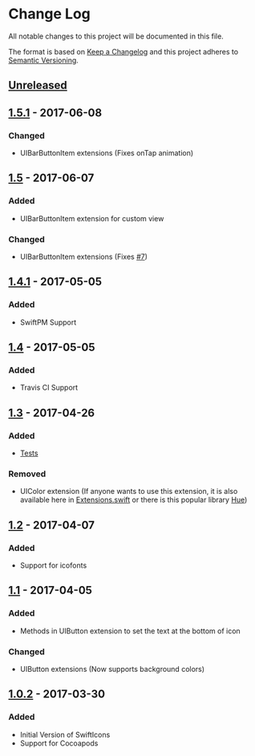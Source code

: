 # Change Log
All notable changes to this project will be documented in this file.

The format is based on [Keep a Changelog](http://keepachangelog.com/) and this project adheres to [Semantic Versioning](http://semver.org/).

## [Unreleased]

## [1.5.1] - 2017-06-08

### Changed

- UIBarButtonItem extensions (Fixes onTap animation)

## [1.5] - 2017-06-07

### Added

- UIBarButtonItem extension for custom view

### Changed

- UIBarButtonItem extensions (Fixes [#7])

## [1.4.1] - 2017-05-05

### Added

- SwiftPM Support

## [1.4] - 2017-05-05

### Added

- Travis CI Support

## [1.3] - 2017-04-26

### Added

- [Tests]

### Removed

- UIColor extension (If anyone wants to use this extension, it is also available here in [Extensions.swift] or there is this popular library [Hue])

## [1.2] - 2017-04-07

### Added

- Support for icofonts

## [1.1] - 2017-04-05

### Added

- Methods in UIButton extension to set the text at the bottom of icon

### Changed

- UIButton extensions (Now supports background colors)

## [1.0.2] - 2017-03-30

### Added

- Initial Version of SwiftIcons
- Support for Cocoapods

[Unreleased]: https://github.com/ranesr/SwiftIcons/compare/1.5.1...master
[1.5.1]: https://github.com/ranesr/SwiftIcons/compare/1.5...1.5.1
[1.5]: https://github.com/ranesr/SwiftIcons/compare/1.4.1...1.5
[1.4.1]: https://github.com/ranesr/SwiftIcons/compare/1.4...1.4.1
[1.4]: https://github.com/ranesr/SwiftIcons/compare/1.3...1.4
[1.3]: https://github.com/ranesr/SwiftIcons/compare/1.2...1.3
[1.2]: https://github.com/ranesr/SwiftIcons/compare/1.1...1.2
[1.1]: https://github.com/ranesr/SwiftIcons/compare/1.0.2...1.1
[1.0.2]: https://github.com/ranesr/SwiftIcons/compare/1.0.0...1.0.2
[Tests]: https://github.com/ranesr/SwiftIcons/tree/master/SwiftIconsTests
[Extensions.swift]: https://github.com/ranesr/SwiftIcons/blob/master/SwiftIcons/Extensions.swift
[Hue]: https://github.com/hyperoslo/Hue
[#7]: https://github.com/ranesr/SwiftIcons/issues/7
